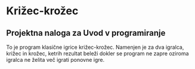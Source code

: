# Križec-krožec

## Projektna naloga za Uvod v programiranje

To je program klasične igrice križec-krožec. Namenjen je za dva igralca, križec in krožec, ketrih rezultat beleži dokler se program ne zapre oziroma igralca ne želita več igrati ponovne igre.
